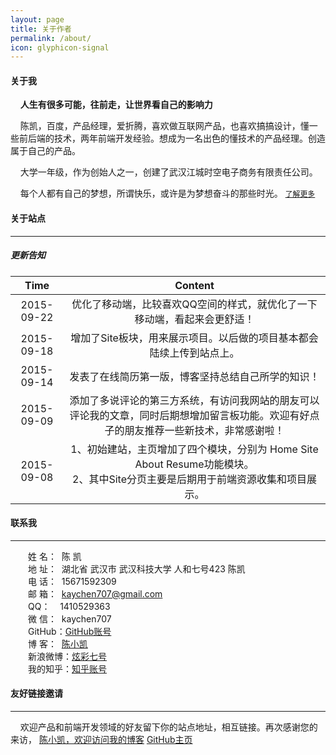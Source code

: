 ```yaml
---
layout: page
title: 关于作者
permalink: /about/
icon: glyphicon-signal
---
```


#### 关于我


&nbsp;&nbsp;&nbsp;&nbsp;**人生有很多可能，往前走，让世界看自己的影响力**

&nbsp;&nbsp;&nbsp;&nbsp;陈凯，百度，产品经理，爱折腾，喜欢做互联网产品，也喜欢搞搞设计，懂一些前后端的技术，两年前端开发经验。想成为一名出色的懂技术的产品经理。创造属于自己的产品。

&nbsp;&nbsp;&nbsp;&nbsp;大学一年级，作为创始人之一，创建了武汉江城时空电子商务有限责任公司。


&nbsp;&nbsp;&nbsp;&nbsp;每个人都有自己的梦想，所谓快乐，或许是为梦想奋斗的那些时光。 [`了解更多`](http://www.cnblogs.com/kaychen/p/4704538.html)


#### 关于站点

---


##### 更新告知

Time | Content
:----------------------------: | :----------------------:
2015-09-22 | 优化了移动端，比较喜欢QQ空间的样式，就优化了一下移动端，看起来会更舒适！
2015-09-18 | 增加了Site板块，用来展示项目。以后做的项目基本都会陆续上传到站点上。
2015-09-14 | 发表了在线简历第一版，博客坚持总结自己所学的知识！
2015-09-09 | 添加了多说评论的第三方系统，有访问我网站的朋友可以评论我的文章，同时后期想增加留言板功能。欢迎有好点子的朋友推荐一些新技术，非常感谢啦！
2015-09-08 | 1、初始建站，主页增加了四个模块，分别为 Home Site About Resume功能模块。<br />2、其中Site分页主要是后期用于前端资源收集和项目展示。



#### 联系我

----

　　姓 名： &nbsp;陈 凯<br />
　　地 址： &nbsp;湖北省 武汉市 武汉科技大学 人和七号423 陈凯<br />
　　电 话： &nbsp;15671592309<br />
　　邮 箱： &nbsp;kaychen707@gmail.com<br />
　　QQ： &nbsp;&nbsp;&nbsp;1410529363<br />
　　微 信： &nbsp;kaychen707<br />
　　GitHub：[GitHub账号](https://github.com/LittlewhiteChen)<br />
　　博 客：&nbsp;&nbsp;[陈小凯](http://www.cnblogs.com/kaychen/)<br />
　　新浪微博：[炫彩七号](http://weibo.com/LittlewhiteChen)<br />
　　我的知乎：[知乎账号](http://www.zhihu.com/people/kaychenzhihu)<br />


#### 友好链接邀请

---

&nbsp;&nbsp;&nbsp;&nbsp;欢迎产品和前端开发领域的好友留下你的站点地址，相互链接。再次感谢您的来访，
[陈小凯，欢迎访问我的博客](http://www.cnblogs.com/kaychen/)
[GitHub主页](https://github.com/LittlewhiteChen)
















